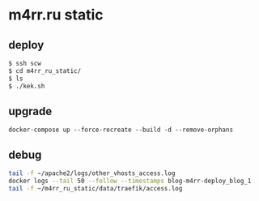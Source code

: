 # m4rr.ru static

## deploy

```sh
$ ssh scw
$ cd m4rr_ru_static/
$ ls
$ ./kek.sh
```

## upgrade

`docker-compose up --force-recreate --build -d --remove-orphans`

## debug

```sh
tail -f ~/apache2/logs/other_vhosts_access.log
docker logs --tail 50 --follow --timestamps blog-m4rr-deploy_blog_1
tail -f ~/m4rr_ru_static/data/traefik/access.log
```